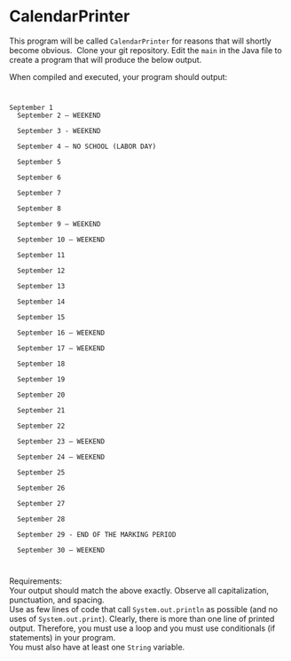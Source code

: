 # CalendarPrinter

<p>This program will be called <code>CalendarPrinter</code> for reasons that will shortly become obvious.  Clone your git repository. Edit the <code>main</code> in the Java file to create a program that will produce the below output.</p>
<p>When compiled and executed, your program should output:</p>
<code>
<p>September 1  
  September 2 – WEEKEND<br>
  September 3 - WEEKEND<br>
  September 4 – NO SCHOOL (LABOR DAY)<br>
  September 5<br>
  September 6<br>
  September 7<br>
  September 8<br>
  September 9 – WEEKEND<br>
  September 10 – WEEKEND<br>
  September 11<br>
  September 12<br>
  September 13<br>
  September 14<br>
  September 15<br>
  September 16 – WEEKEND<br>
  September 17 – WEEKEND<br>
  September 18<br>
  September 19<br>
  September 20<br>
  September 21<br>
  September 22<br>
  September 23 – WEEKEND<br>
  September 24 – WEEKEND<br>
  September 25<br>
  September 26<br>
  September 27<br>
  September 28<br>
  September 29 - END OF THE MARKING PERIOD<br>
  September 30 – WEEKEND</p>
</code>
<p>
  Requirements:<br>
  Your output should match the above exactly. Observe all capitalization, punctuation, and spacing.<br>
  Use as few lines of code that call <code>System.out.println</code> as possible (and no uses of <code>System.out.print</code>). Clearly, there is more than one line of printed output. Therefore, you must use a loop and you must use conditionals (if statements) in your program. <br>
  You must also have at least one <code>String</code> variable.</p>
